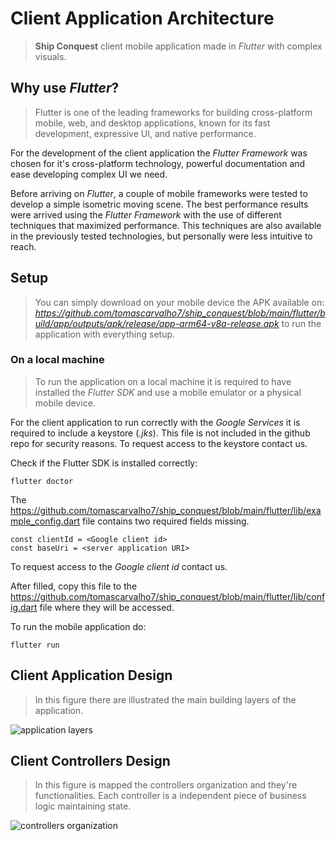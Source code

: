 # Client Application Architecture
> **Ship Conquest** client mobile application made in *Flutter* with complex visuals.

## Why use *Flutter*?
> Flutter is one of the leading frameworks for building cross-platform mobile, web, 
> and desktop applications, known for its fast development, expressive UI, and native performance.

For the development of the client application the *Flutter Framework* was chosen for it's cross-platform technology, powerful documentation 
and ease developing complex UI we need.

Before arriving on *Flutter*, a couple of mobile frameworks were tested to develop a simple isometric moving scene. The best performance results were
arrived using the *Flutter Framework* with the use of different techniques that maximized performance. This techniques are also available in the previously
tested technologies, but personally were less intuitive to reach.

## Setup
> You can simply download on your mobile device the APK available on: *https://github.com/tomascarvalho7/ship_conquest/blob/main/flutter/build/app/outputs/apk/release/app-arm64-v8a-release.apk* to run the application with everything setup.


### On a local machine
> To run the application on a local machine it is required to have installed the *Flutter SDK* and use a mobile emulator or a physical mobile device.

For the client application to run correctly with the *Google Services* it is required to include a keystore (*.jks*). This file is not included in the github repo for security reasons.
To request access to the keystore contact us.

Check if the Flutter SDK is installed correctly:
```shell
flutter doctor
```

The https://github.com/tomascarvalho7/ship_conquest/blob/main/flutter/lib/example_config.dart file contains two required fields missing. 
```flutter
const clientId = <Google client id>
const baseUri = <server application URI>
```
To request access to the *Google client id* contact us.

After filled, copy this file to the https://github.com/tomascarvalho7/ship_conquest/blob/main/flutter/lib/config.dart file where they will be accessed.


To run the mobile application do:
```shell
flutter run
```


## Client Application Design
> In this figure there are illustrated the main building layers of the application.

![application layers](https://github.com/tomascarvalho7/ship_conquest/blob/main/flutter/client_organization.png)

## Client Controllers Design
> In this figure is mapped the controllers organization and they're functionalities. 
> Each controller is a independent piece of business logic maintaining state.

![controllers organization](https://github.com/tomascarvalho7/ship_conquest/blob/main/flutter/controllers.png)



